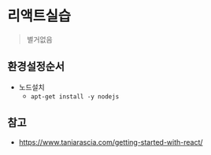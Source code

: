 # 리액트실습

> 별거없음

## 환경설정순서

- 노드설치
  - `apt-get install -y nodejs`

## 참고

- <https://www.taniarascia.com/getting-started-with-react/>